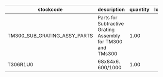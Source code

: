 |stockcode|description|quantity|location|
|---------|-----------|--------|--------|
|TM300_SUB_GRATING_ASSY_PARTS|Parts for Subtractive Grating Assembly for TM300 and TMs300|1.00||
|T306R1U0|68x84x6. 600/1000|1.00||
